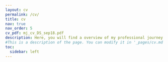 ```yaml
---
layout: cv
permalink: /cv/
title: cv
nav: true
nav_order: 5
cv_pdf: mj_cv_DS_sep18.pdf
description: Here, you will find a overview of my professional journey. To download a PDF version of my CV, please click on  the top pdf download button.
#This is a description of the page. You can modify it in '_pages/cv.md'. You can also change or remove the top pdf download button.
toc:
  sidebar: left
---
```

